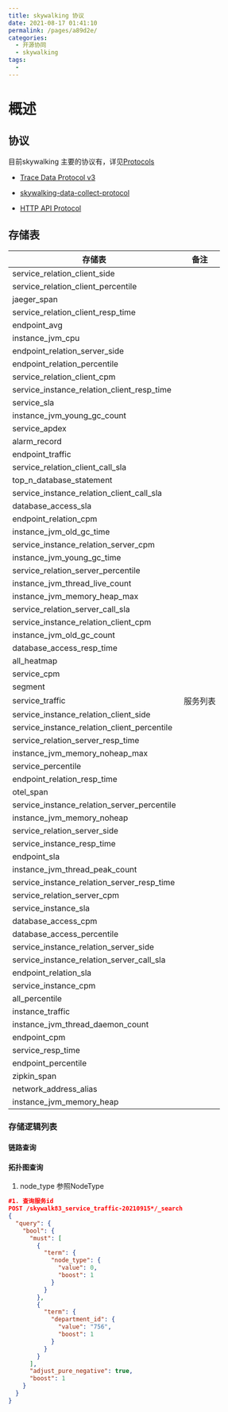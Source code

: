 ```yaml
---
title: skywalking 协议
date: 2021-08-17 01:41:10
permalink: /pages/a89d2e/
categories:
  - 开源协同
  - skywalking
tags:
  - 
---
```



# 概述

## 协议

目前skywalking 主要的协议有，详见[Protocols](https://github.com/apache/skywalking/blob/master/docs/en/protocols/README.md)

- [ Trace Data Protocol v3](https://skywalking.apache.org/docs/main/latest/en/protocols/trace-data-protocol-v3/#trace-data-protocol-v3)

- [skywalking-data-collect-protocol](https://github.com/apache/skywalking-data-collect-protocol)

- [HTTP API Protocol ](https://skywalking.apache.org/docs/main/latest/en/protocols/http-api-protocol/#http-api-protocol)



## 存储表



| 存储表 | 备注 |
| --- | ---- |
| service_relation_client_side |     |
| service_relation_client_percentile |     |
| jaeger_span |     |
| service_relation_client_resp_time |     |
| endpoint_avg |     |
| instance_jvm_cpu |     |
| endpoint_relation_server_side |     |
| endpoint_relation_percentile |     |
| service_relation_client_cpm |     |
| service_instance_relation_client_resp_time |     |
| service_sla |     |
| instance_jvm_young_gc_count |     |
| service_apdex |     |
| alarm_record |     |
| endpoint_traffic |     |
| service_relation_client_call_sla |     |
| top_n_database_statement |     |
| service_instance_relation_client_call_sla |     |
| database_access_sla |     |
| endpoint_relation_cpm |     |
| instance_jvm_old_gc_time |     |
| service_instance_relation_server_cpm |     |
| instance_jvm_young_gc_time |     |
| service_relation_server_percentile |     |
| instance_jvm_thread_live_count |     |
| instance_jvm_memory_heap_max |     |
| service_relation_server_call_sla |     |
| service_instance_relation_client_cpm |     |
| instance_jvm_old_gc_count |     |
| database_access_resp_time |     |
| all_heatmap |     |
| service_cpm |     |
| segment |     |
| service_traffic | 服务列表 |
| service_instance_relation_client_side |     |
| service_instance_relation_client_percentile |     |
| service_relation_server_resp_time |     |
| instance_jvm_memory_noheap_max |     |
| service_percentile |     |
| endpoint_relation_resp_time |     |
| otel_span |     |
| service_instance_relation_server_percentile |     |
| instance_jvm_memory_noheap |     |
| service_relation_server_side |     |
| service_instance_resp_time |     |
| endpoint_sla |     |
| instance_jvm_thread_peak_count |     |
| service_instance_relation_server_resp_time |     |
| service_relation_server_cpm |     |
| service_instance_sla |     |
| database_access_cpm |     |
| database_access_percentile |     |
| service_instance_relation_server_side |     |
| service_instance_relation_server_call_sla |     |
| endpoint_relation_sla |     |
| service_instance_cpm |     |
| all_percentile |     |
| instance_traffic |     |
| instance_jvm_thread_daemon_count |     |
| endpoint_cpm |     |
| service_resp_time |     |
| endpoint_percentile |     |
| zipkin_span |     |
| network_address_alias |     |
| instance_jvm_memory_heap |     |



### 存储逻辑列表

#### 链路查询



#### 拓扑图查询

1. node_type 参照NodeType

```json
#1. 查询服务id
POST /skywalk83_service_traffic-20210915*/_search
{
  "query": {
    "bool": {
      "must": [
        {
          "term": {
            "node_type": {
              "value": 0,
              "boost": 1
            }
          }
        },
        {
          "term": {
            "department_id": {
              "value": "756",
              "boost": 1
            }
          }
        }
      ],
      "adjust_pure_negative": true,
      "boost": 1
    }
  }
}
```

